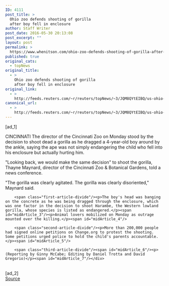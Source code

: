 ```yaml
---
ID: 4111
post_title: >
  Ohio zoo defends shooting of gorilla
  after boy fell in enclosure
author: Staff Writer
post_date: 2016-05-30 20:13:08
post_excerpt: ""
layout: post
permalink: >
  https://www.whenitson.com/ohio-zoo-defends-shooting-of-gorilla-after-boy-fell-in-enclosure/
published: true
original_cats:
  - topNews
original_title:
  - >
    Ohio zoo defends shooting of gorilla
    after boy fell in enclosure
original_link:
  - >
    http://feeds.reuters.com/~r/reuters/topNews/~3/JQM8QYtEIBQ/us-ohio-gorilla-idUSKCN0YL1RC
canonical_url:
  - >
    http://feeds.reuters.com/~r/reuters/topNews/~3/JQM8QYtEIBQ/us-ohio-gorilla-idUSKCN0YL1RC
---
```

 [ad_1]
<br><div id="articleText">
<span id="midArticle_start"/>

<span class="focusParagraph" readability="5"><p><span class="articleLocation">CINCINNATI</span> The director of the Cincinnati Zoo on Monday stood by the decision to shoot dead a gorilla as he dragged a 4-year-old boy around by the ankle, saying the ape was not simply endangering the child who fell into his enclosure but actually hurting him.</p></span><span id="midArticle_0"/><p>"Looking back, we would make the same decision" to shoot the gorilla, Thayne Maynard, director of the Cincinnati Zoo &amp; Botanical Gardens, told a news conference.</p><span id="midArticle_1"/><p>"The gorilla was clearly agitated. The gorilla was clearly disoriented," Maynard said.</p><span id="midArticle_2"/>
        
        <span class="first-article-divide"/><p>The boy's head was banging on the concrete as he was being dragged through the enclosure, which was one factor in the decision to shoot Harambe, the Western lowland gorilla, whose species is listed as endangered.</p><span id="midArticle_3"/><p>Animal lovers mobilized on Monday as outrage mounted over the killing.</p><span id="midArticle_4"/>
        
        <span class="second-article-divide"/><p>More than 200,000 people had signed online petitions on Change.org to protest the shooting. Some petitions urged police to hold the child's parents accountable.</p><span id="midArticle_5"/>
        
        <span class="third-article-divide"/><span id="midArticle_6"/><p> (Reporting by Ginny McCabe; Editing by Daniel Trotta and David Gregorio)</p><span id="midArticle_7"/></div>
<br>[ad_2]
<br><a href="http://feeds.reuters.com/~r/reuters/topNews/~3/JQM8QYtEIBQ/us-ohio-gorilla-idUSKCN0YL1RC">Source </a>